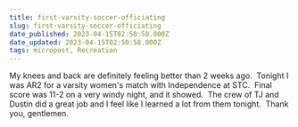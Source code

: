 ```yaml
---
title: first-varsity-soccer-officiating
slug: first-varsity-soccer-officiating
date_published: 2023-04-15T02:50:58.000Z
date_updated: 2023-04-15T02:50:58.000Z
tags: micropost, Recreation
---
```


My knees and back are definitely feeling better than 2 weeks ago.  Tonight I was AR2 for a varsity women's match with Independence at STC.  Final score was 11-2 on a very windy night, and it showed.  The crew of TJ and Dustin did a great job and I feel like I learned a lot from them tonight.  Thank you, gentlemen.
